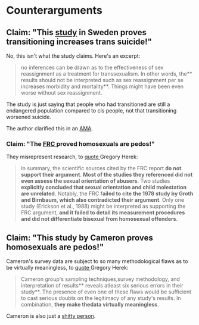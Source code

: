 # Counterarguments

## Claim: "This [study](https://0x0.la/u/ZoH9GyV.pdf) in Sweden proves transitioning increases trans suicide!"

No, this isn't what the study claims. Here's an excerpt:

> no inferences can be drawn as to the effectiveness of sex reassignment as a treatment for transsexualism. In other words, the\*\* results should not be interpreted such as sex reassignment per se increases morbidity and mortality\*\*. Things might have been even worse without sex reassignment.

The study is just saying that people who had transitioned are still a endangered population compared to cis people, not that transitioning worsened suicide.

The author clarified this in an [AMA](https://archive.is/z6faD#selection-1977.142-1977.213).

### Claim: "The [FRC ](https://web.archive.org/web/20050211233643/http://www.frc.org/get.cfm?i=IS02E3)proved homosexuals are pedos!"

They misrepresent research, to [quote ](https://0x0.la/u/P2jYp76.pdf#page=9)Gregory Herek:

> In summary, the scientific sources cited by the FRC report **do not support their argument**. **Most of the studies they referenced did not even assess the sexual orientation of abusers**. Two studies **explicitly concluded that sexual orientation and child molestation are unrelated**. Notably, the FRC f**ailed to cite the 1978 study by Groth and Birnbaum, which also contradicted their argument**. Only one study (Erickson et al., 1988) might be interpreted as supporting the FRC argument, **and it failed to detail its measurement procedures and did not differentiate bisexual from homosexual offenders**.

## Claim: "This study by Cameron proves homosexuals are pedos!"

Cameron's survey data are subject to so many methodological flaws as to be virtually meaningless, to [quote ](https://0x0.la/u/KP9kriX.html)Gregory Herek:

> Cameron group's sampling techniques,survey methodology, and interpretation of results\*\* reveals atleast six serious errors in their study\*\*. The presence of even one of these flaws would be sufficient to cast serious doubts on the legitimacy of any study's results. In combination, **they make thedata virtually meaningless**.

Cameron is also just a [shitty person](https://psychology.ucdavis.edu/rainbow/html/facts_cameron.html).
